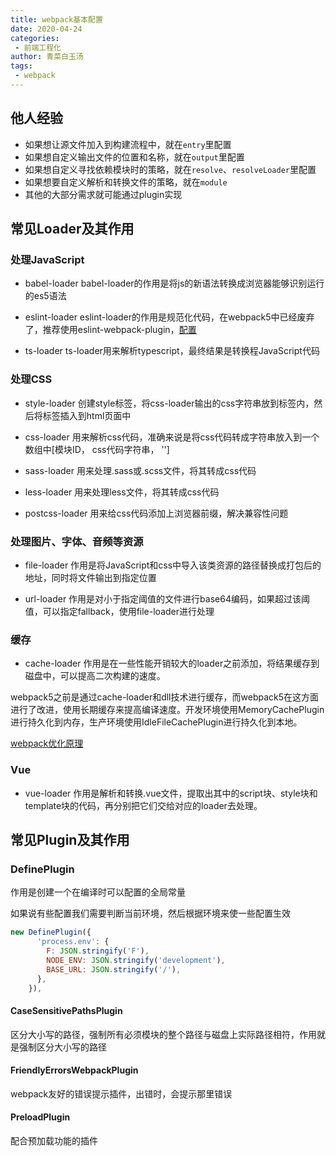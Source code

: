 ```yaml
---
title: webpack基本配置
date: 2020-04-24
categories:
 - 前端工程化
author: 青菜白玉汤
tags:
 - webpack
---
```


## 他人经验
- 如果想让源文件加入到构建流程中，就在`entry`里配置
- 如果想自定义输出文件的位置和名称，就在`output`里配置
- 如果想自定义寻找依赖模块时的策略，就在`resolve`、`resolveLoader`里配置
- 如果想要自定义解析和转换文件的策略，就在`module`
- 其他的大部分需求就可能通过plugin实现

## 常见Loader及其作用

### 处理JavaScript

- babel-loader
babel-loader的作用是将js的新语法转换成浏览器能够识别运行的es5语法

- eslint-loader
eslint-loader的作用是规范化代码，在webpack5中已经废弃了，推荐使用eslint-webpack-plugin，[配置](https://my.oschina.net/u/4125329/blog/4913623)

- ts-loader
ts-loader用来解析typescript，最终结果是转换程JavaScript代码

### 处理CSS

- style-loader
创建style标签，将css-loader输出的css字符串放到标签内，然后将标签插入到html页面中

- css-loader
用来解析css代码，准确来说是将css代码转成字符串放入到一个数组中[模块ID， css代码字符串， '']

- sass-loader
用来处理.sass或.scss文件，将其转成css代码

- less-loader
用来处理less文件，将其转成css代码

- postcss-loader
用来给css代码添加上浏览器前缀，解决兼容性问题


### 处理图片、字体、音频等资源

- file-loader
作用是将JavaScript和css中导入该类资源的路径替换成打包后的地址，同时将文件输出到指定位置

- url-loader
作用是对小于指定阈值的文件进行base64编码，如果超过该阈值，可以指定fallback，使用file-loader进行处理

### 缓存

- cache-loader
作用是在一些性能开销较大的loader之前添加，将结果缓存到磁盘中，可以提高二次构建的速度。

webpack5之前是通过cache-loader和dll技术进行缓存，而webpack5在这方面进行了改进，使用长期缓存来提高编译速度。开发环境使用MemoryCachePlugin进行持久化到内存，生产环境使用IdleFileCachePlugin进行持久化到本地。

[webpack优化原理](https://zhuanlan.zhihu.com/p/110995118)

### Vue

- vue-loader
作用是解析和转换.vue文件，提取出其中的script块、style块和template块的代码，再分别把它们交给对应的loader去处理。


## 常见Plugin及其作用

### DefinePlugin
作用是创建一个在编译时可以配置的全局常量

如果说有些配置我们需要判断当前环境，然后根据环境来使一些配置生效
```javascript
new DefinePlugin({
      'process.env': {
        F: JSON.stringify('F'),
        NODE_ENV: JSON.stringify('development'),
        BASE_URL: JSON.stringify('/'),
      },
    }),
```

#### CaseSensitivePathsPlugin
区分大小写的路径，强制所有必须模块的整个路径与磁盘上实际路径相符，作用就是强制区分大小写的路径

#### FriendlyErrorsWebpackPlugin
webpack友好的错误提示插件，出错时，会提示那里错误

#### PreloadPlugin
配合预加载功能的插件

